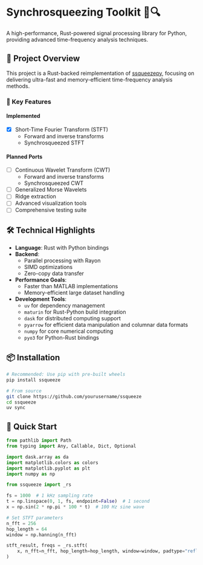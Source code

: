 # Synchrosqueezing Toolkit 🌊🔍

A high-performance, Rust-powered signal processing library for Python, providing advanced time-frequency analysis techniques.

## 🚀 Project Overview

This project is a Rust-backed reimplementation of [ssqueezepy](https://github.com/OverLordGoldDragon/ssqueezepy), focusing on delivering ultra-fast and memory-efficient time-frequency analysis methods.

### 🔬 Key Features

#### Implemented
- [x] Short-Time Fourier Transform (STFT)
  - Forward and inverse transforms
  - Synchrosqueezed STFT

#### Planned Ports
- [ ] Continuous Wavelet Transform (CWT)
  - Forward and inverse transforms
  - Synchrosqueezed CWT
- [ ] Generalized Morse Wavelets
- [ ] Ridge extraction
- [ ] Advanced visualization tools
- [ ] Comprehensive testing suite

## 🛠 Technical Highlights

- **Language**: Rust with Python bindings
- **Backend**: 
  - Parallel processing with Rayon
  - SIMD optimizations
  - Zero-copy data transfer
- **Performance Goals**: 
  - Faster than MATLAB implementations
  - Memory-efficient large dataset handling
- **Development Tools**:
  - `uv` for dependency management
  - `maturin` for Rust-Python build integration
  - `dask` for distributed computing support
  - `pyarrow` for efficient data manipulation and columnar data formats
  - `numpy` for core numerical computing
  - `pyo3` for Python-Rust bindings

## 📦 Installation

```bash
# Recommended: Use pip with pre-built wheels
pip install ssqueeze

# From source
git clone https://github.com/yourusername/ssqueeze
cd ssqueeze
uv sync
```

## 🚦 Quick Start

```py
from pathlib import Path
from typing import Any, Callable, Dict, Optional

import dask.array as da
import matplotlib.colors as colors
import matplotlib.pyplot as plt
import numpy as np

from ssqueeze import _rs

fs = 1000  # 1 kHz sampling rate
t = np.linspace(0, 1, fs, endpoint=False)  # 1 second
x = np.sin(2 * np.pi * 100 * t)  # 100 Hz sine wave

# Set STFT parameters
n_fft = 256
hop_length = 64
window = np.hanning(n_fft)

stft_result, freqs = _rs.stft(
    x, n_fft=n_fft, hop_length=hop_length, window=window, padtype="reflect"
)

```


